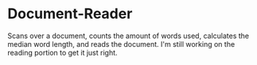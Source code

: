 # Document-Reader
Scans over a document, counts the amount of words used, calculates the median word length, and reads the document. I'm still working on the reading portion to get it just right.

